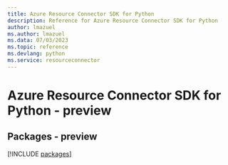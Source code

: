 ```yaml
---
title: Azure Resource Connector SDK for Python
description: Reference for Azure Resource Connector SDK for Python
author: lmazuel
ms.author: lmazuel
ms.data: 07/03/2023
ms.topic: reference
ms.devlang: python
ms.service: resourceconnector
---
```

# Azure Resource Connector SDK for Python - preview
## Packages - preview
[!INCLUDE [packages](resource-connector-index.md)]